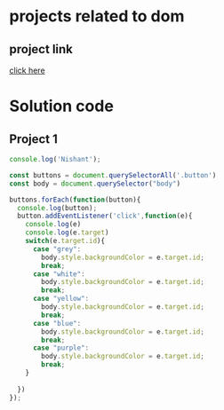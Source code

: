 # projects related to dom

## project link
[click here](https://stackblitz.com/edit/dom-project-chaiaurcode?file=index.html)

# Solution code

## Project 1

``` javascript
console.log('Nishant');

const buttons = document.querySelectorAll('.button')
const body = document.querySelector("body")

buttons.forEach(function(button){
  console.log(button);
  button.addEventListener('click',function(e){
    console.log(e)
    console.log(e.target)
    switch(e.target.id){
      case "grey":
        body.style.backgroundColor = e.target.id;
        break;
      case "white":
        body.style.backgroundColor = e.target.id;
        break;
      case "yellow":
        body.style.backgroundColor = e.target.id;
        break;
      case "blue":
        body.style.backgroundColor = e.target.id;
        break;
      case "purple":
        body.style.backgroundColor = e.target.id;
        break;
    }
    
  })
});

```
